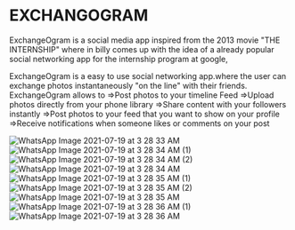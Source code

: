 # EXCHANGOGRAM
ExchangeOgram is a social media app inspired from the 2013 movie "THE INTERNSHIP" where in billy comes up with the idea of a already popular social networking app for the internship program at google,  

ExchangeOgram is a easy to use social networking app.where the user can exchange photos instantaneously "on the line" with their friends.  
ExchangeOgram allows to 
=>Post photos to your timeline Feed 
=>Upload photos directly from your phone library 
=>Share content with your followers instantly 
=>Post photos to your feed that you want to show on your profile 
=>Receive notifications when someone likes or comments on your post


![WhatsApp Image 2021-07-19 at 3 28 33 AM](https://user-images.githubusercontent.com/80595287/126319298-16f011ba-d3d4-4449-8dec-d8b15562432d.jpeg)
![WhatsApp Image 2021-07-19 at 3 28 34 AM (1)](https://user-images.githubusercontent.com/80595287/126319324-a20f63f3-93b2-4fca-b919-232d744c5ce8.jpeg)
![WhatsApp Image 2021-07-19 at 3 28 34 AM (2)](https://user-images.githubusercontent.com/80595287/126319344-92eefcaf-2ef6-439f-bee5-e5d81e5b8c29.jpeg)
![WhatsApp Image 2021-07-19 at 3 28 34 AM](https://user-images.githubusercontent.com/80595287/126319353-39d0aeda-5ee6-4001-9009-43dbb22a4e07.jpeg)
![WhatsApp Image 2021-07-19 at 3 28 35 AM (1)](https://user-images.githubusercontent.com/80595287/126319358-c21735bb-47d4-4c68-a361-58c4325ba025.jpeg)
![WhatsApp Image 2021-07-19 at 3 28 35 AM (2)](https://user-images.githubusercontent.com/80595287/126319361-5fef5364-4db9-46a5-b17a-f2fb3658cf5f.jpeg)
![WhatsApp Image 2021-07-19 at 3 28 35 AM](https://user-images.githubusercontent.com/80595287/126319364-8770d930-2f70-43ef-92b1-0f19c6577ced.jpeg)
![WhatsApp Image 2021-07-19 at 3 28 36 AM (1)](https://user-images.githubusercontent.com/80595287/126319366-a8cba1c9-e295-4462-8544-18aaeca8aed3.jpeg)
![WhatsApp Image 2021-07-19 at 3 28 36 AM](https://user-images.githubusercontent.com/80595287/126319368-99ba5e38-347a-4b55-81d6-9db509500faa.jpeg)


